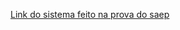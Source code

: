 [Link do sistema feito na prova do saep](https://www.figma.com/file/JEJXQ4jSHd6d5hi6tbVsEA/Untitled?node-id=3%3A91)
